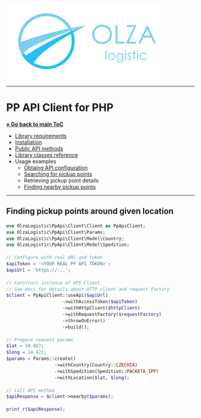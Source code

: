 ![Olza Logistic Logo](../olza-logo-small.png)

---

# PP API Client for PHP

**[« Go back to main ToC](../README.md)**

* [Library requirements](../requirements.md)
* [Installation](../installation.md)
* [Public API methods](../api.md)
* [Library classes reference](../classes.md)
* Usage examples
  * [Obtaing API configuration](config.md)
  * [Searching for pickup points](find.md)
  * Retrieving pickup point details
  * [Finding nearby pickup points](nearby.md)

---

## Finding pickup points around given location

```php
use OlzaLogistic\PpApi\Client\Client as PpApiClient;
use OlzaLogistic\PpApi\Client\Params;
use OlzaLogistic\PpApi\Client\Model\Country;
use OlzaLogistic\PpApi\Client\Model\Spedition;

// Configure with real URL and token
$apiToken = '<YOUR REAL PP API TOKEN>';
$apiUrl = 'https://...';

// Construct instance of API Client
// See docs for details about HTTP client and request factory
$client = PpApiClient::useApi($apiUrl)
                     ->withAccessToken($apiToken)
                     ->withHttpClient($httpClient)
                     ->withRequestFactory($requestFactory)
                     ->throwOnError()
                     ->build();

// Prepare request params
$lat = 50.087;
$long = 14.421;
$params = Params::create()
                  ->withCountry(Country::CZECHIA)
                  ->withSpedition(Spedition::PACKETA_IPP)
                  ->withLocation($lat, $long);

// Call API method
$apiResponse = $client->nearby($params);

print_r($apiResponse);
```

